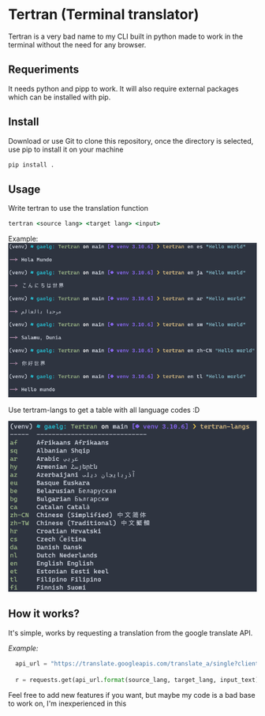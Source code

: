 # Tertran (Terminal translator)

Tertran is a very bad name to my CLI built in python made to work in the terminal without the need for any browser.

## Requeriments

It needs python and pipp to work. It will also require external packages which can be installed with pip.

## Install

Download or use Git to clone this repository, once the directory is selected, use pip to install it on your machine

```cmd
pip install .
```

## Usage

Write tertran to use the translation function

```cmd
tertran <source lang> <target lang> <input>
```

Example:
![Using terminal translator](image/../images/tertran_basic_usage.png "Tertram terminal translator")

Use tertram-langs to get a table with all language codes :D

![Display of table with language codes](image/../images/tertran_basic_langs.png "Display of table with language codes")

## How it works?

It's simple, works by requesting a translation from the google translate API.

_Example:_

```py
  api_url = "https://translate.googleapis.com/translate_a/single?client=gtx&sl={}&tl={}&dt=t&q={}"

  r = requests.get(api_url.format(source_lang, target_lang, input_text))

```

Feel free to add new features if you want, but maybe my code is a bad base to work on, I'm inexperienced in this
